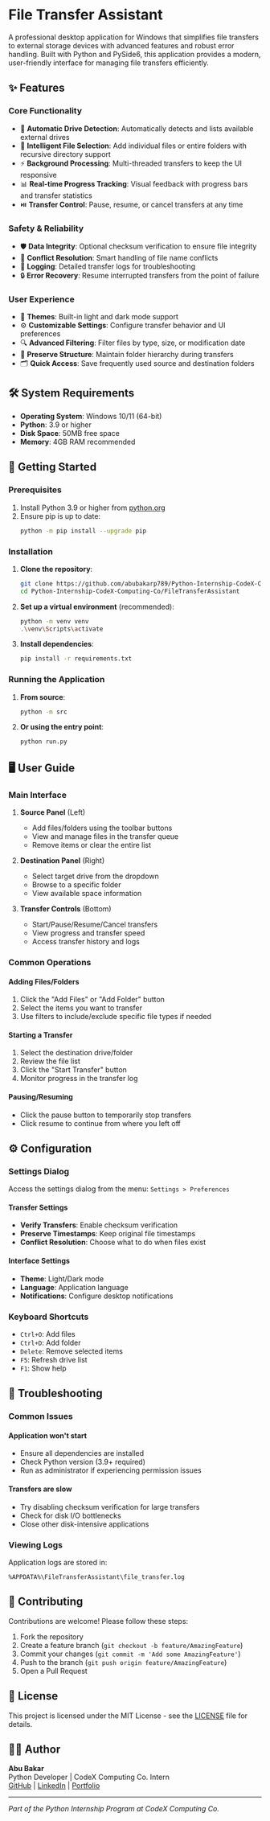 # File Transfer Assistant

A professional desktop application for Windows that simplifies file transfers to external storage devices with advanced features and robust error handling. Built with Python and PySide6, this application provides a modern, user-friendly interface for managing file transfers efficiently.

## ✨ Features

### Core Functionality
- 🚀 **Automatic Drive Detection**: Automatically detects and lists available external drives
- 📁 **Intelligent File Selection**: Add individual files or entire folders with recursive directory support
- ⚡ **Background Processing**: Multi-threaded transfers to keep the UI responsive
- 📊 **Real-time Progress Tracking**: Visual feedback with progress bars and transfer statistics
- ⏯️ **Transfer Control**: Pause, resume, or cancel transfers at any time

### Safety & Reliability
- 🛡️ **Data Integrity**: Optional checksum verification to ensure file integrity
- 🔄 **Conflict Resolution**: Smart handling of file name conflicts
- 📝 **Logging**: Detailed transfer logs for troubleshooting
- 🔒 **Error Recovery**: Resume interrupted transfers from the point of failure

### User Experience
- 🎨 **Themes**: Built-in light and dark mode support
- ⚙️ **Customizable Settings**: Configure transfer behavior and UI preferences
- 🔍 **Advanced Filtering**: Filter files by type, size, or modification date
- 📁 **Preserve Structure**: Maintain folder hierarchy during transfers
- 🗂️ **Quick Access**: Save frequently used source and destination folders

## 🛠️ System Requirements

- **Operating System**: Windows 10/11 (64-bit)
- **Python**: 3.9 or higher
- **Disk Space**: 50MB free space
- **Memory**: 4GB RAM recommended

## 🚀 Getting Started

### Prerequisites

1. Install Python 3.9 or higher from [python.org](https://www.python.org/downloads/)
2. Ensure pip is up to date:
   ```bash
   python -m pip install --upgrade pip
   ```

### Installation

1. **Clone the repository**:
   ```bash
   git clone https://github.com/abubakarp789/Python-Internship-CodeX-Computing-Co.git
   cd Python-Internship-CodeX-Computing-Co/FileTransferAssistant
   ```

2. **Set up a virtual environment** (recommended):
   ```bash
   python -m venv venv
   .\venv\Scripts\activate
   ```

3. **Install dependencies**:
   ```bash
   pip install -r requirements.txt
   ```

### Running the Application

1. **From source**:
   ```bash
   python -m src
   ```

2. **Or using the entry point**:
   ```bash
   python run.py
   ```

## 🖥️ User Guide

### Main Interface

1. **Source Panel** (Left)
   - Add files/folders using the toolbar buttons
   - View and manage files in the transfer queue
   - Remove items or clear the entire list

2. **Destination Panel** (Right)
   - Select target drive from the dropdown
   - Browse to a specific folder
   - View available space information

3. **Transfer Controls** (Bottom)
   - Start/Pause/Resume/Cancel transfers
   - View progress and transfer speed
   - Access transfer history and logs

### Common Operations

#### Adding Files/Folders
1. Click the "Add Files" or "Add Folder" button
2. Select the items you want to transfer
3. Use filters to include/exclude specific file types if needed

#### Starting a Transfer
1. Select the destination drive/folder
2. Review the file list
3. Click the "Start Transfer" button
4. Monitor progress in the transfer log

#### Pausing/Resuming
- Click the pause button to temporarily stop transfers
- Click resume to continue from where you left off

## ⚙️ Configuration

### Settings Dialog
Access the settings dialog from the menu: `Settings > Preferences`

#### Transfer Settings
- **Verify Transfers**: Enable checksum verification
- **Preserve Timestamps**: Keep original file timestamps
- **Conflict Resolution**: Choose what to do when files exist

#### Interface Settings
- **Theme**: Light/Dark mode
- **Language**: Application language
- **Notifications**: Configure desktop notifications

### Keyboard Shortcuts
- `Ctrl+O`: Add files
- `Ctrl+D`: Add folder
- `Delete`: Remove selected items
- `F5`: Refresh drive list
- `F1`: Show help

## 🐛 Troubleshooting

### Common Issues

#### Application won't start
- Ensure all dependencies are installed
- Check Python version (3.9+ required)
- Run as administrator if experiencing permission issues

#### Transfers are slow
- Try disabling checksum verification for large transfers
- Check for disk I/O bottlenecks
- Close other disk-intensive applications

### Viewing Logs
Application logs are stored in:
```
%APPDATA%\FileTransferAssistant\file_transfer.log
```

## 🤝 Contributing

Contributions are welcome! Please follow these steps:

1. Fork the repository
2. Create a feature branch (`git checkout -b feature/AmazingFeature`)
3. Commit your changes (`git commit -m 'Add some AmazingFeature'`)
4. Push to the branch (`git push origin feature/AmazingFeature`)
5. Open a Pull Request

## 📄 License

This project is licensed under the MIT License - see the [LICENSE](LICENSE) file for details.

## 👨‍💻 Author

**Abu Bakar**  
Python Developer | CodeX Computing Co. Intern  
[GitHub](https://github.com/abubakarp789) | [LinkedIn](https://www.linkedin.com/in/abubakar56/) | [Portfolio](https://abubakar056.netlify.app/)

---
*Part of the Python Internship Program at CodeX Computing Co.*